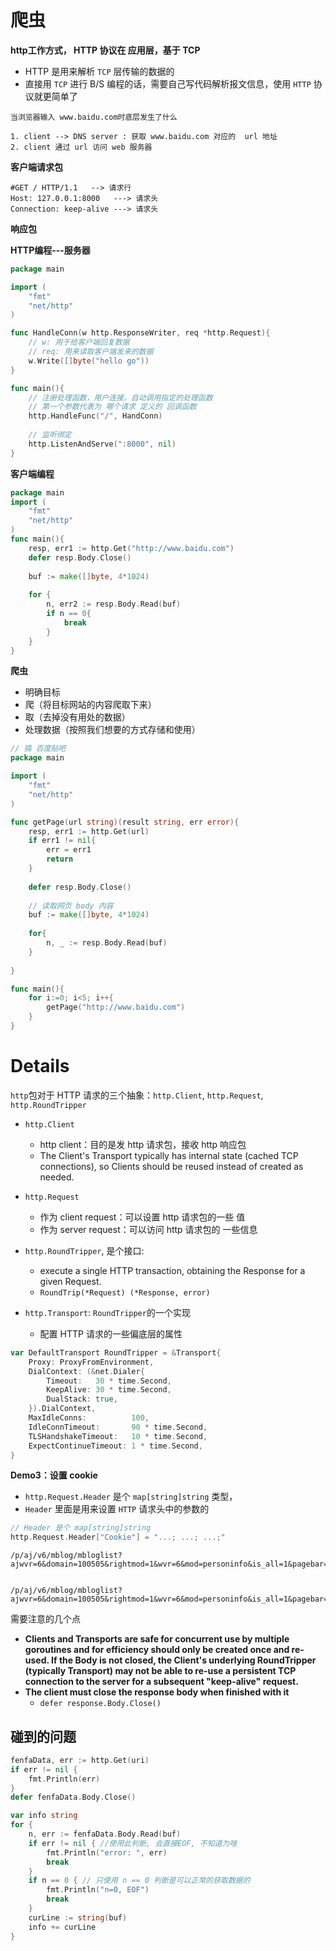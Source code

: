 # 爬虫

**http工作方式， HTTP 协议在 应用层，基于 TCP**

* HTTP 是用来解析 `TCP` 层传输的数据的
* 直接用 `TCP` 进行 B/S 编程的话，需要自己写代码解析报文信息，使用 `HTTP` 协议就更简单了

```
当浏览器输入 www.baidu.com时底层发生了什么

1. client --> DNS server : 获取 www.baidu.com 对应的  url 地址
2. client 通过 url 访问 web 服务器
```



**客户端请求包**

```
#GET / HTTP/1.1   --> 请求行
Host: 127.0.0.1:8000   ---> 请求头
Connection: keep-alive ---> 请求头

```

**响应包**



**HTTP编程---服务器**

```go
package main

import (
	"fmt"
    "net/http"
)

func HandleConn(w http.ResponseWriter, req *http.Request){
    // w: 用于给客户端回复数据
    // req: 用来读取客户端发来的数据
    w.Write([]byte("hello go"))
}

func main(){
    // 注册处理函数，用户连接，自动调用指定的处理函数
    // 第一个参数代表为 哪个请求 定义的 回调函数
    http.HandleFunc("/", HandConn)
    
    // 监听绑定
    http.ListenAndServe(":8000", nil)
}
```



**客户端编程**

```go
package main
import (
	"fmt"
    "net/http"
)
func main(){
    resp, err1 := http.Get("http://www.baidu.com")
    defer resp.Body.Close()
    
    buf := make([]byte, 4*1024)
    
    for {
        n, err2 := resp.Body.Read(buf)
        if n == 0{
            break
        }
    }
}

```



**爬虫**

* 明确目标
* 爬（将目标网站的内容爬取下来）
* 取（去掉没有用处的数据）
* 处理数据（按照我们想要的方式存储和使用）

```go
// 搞 百度贴吧
package main

import (
	"fmt"
    "net/http"
)

func getPage(url string)(result string, err error){
    resp, err1 := http.Get(url)
    if err1 != nil{
        err = err1
       	return
    }
    
    defer resp.Body.Close()
    
    // 读取网页 body 内容
    buf := make([]byte, 4*1024)
    
    for{
        n, _ := resp.Body.Read(buf)
    }
    
}

func main(){
    for i:=0; i<5; i++{
        getPage("http://www.baidu.com")
    }
}
```



# Details

`http`包对于 HTTP 请求的三个抽象：`http.Client`, `http.Request`, `http.RoundTripper`



* `http.Client`
  * http client：目的是发 http 请求包，接收 http 响应包
  * The Client's Transport typically has internal state (cached TCP connections), so Clients should be reused instead of created as needed. 

* `http.Request` 

  * 作为 client request：可以设置 http 请求包的一些 值
  * 作为 server request：可以访问 http 请求包的 一些信息

* `http.RoundTripper`, 是个接口:

  * execute a single HTTP transaction, obtaining the Response for a given Request.
  * `RoundTrip(*Request) (*Response, error)`

* `http.Transport`: `RoundTripper`的一个实现
  * 配置 HTTP 请求的一些偏底层的属性


```go
var DefaultTransport RoundTripper = &Transport{
    Proxy: ProxyFromEnvironment,
    DialContext: (&net.Dialer{
        Timeout:   30 * time.Second,
        KeepAlive: 30 * time.Second,
        DualStack: true,
    }).DialContext,
    MaxIdleConns:          100,
    IdleConnTimeout:       90 * time.Second,
    TLSHandshakeTimeout:   10 * time.Second,
    ExpectContinueTimeout: 1 * time.Second,
}
```



**Demo3：设置 cookie**

* `http.Request.Header` 是个 `map[string]string` 类型，
* `Header` 里面是用来设置 `HTTP` 请求头中的参数的

```go
// Header 是个 map[string]string
http.Request.Header["Cookie"] = "...; ...; ...;"
```

```
/p/aj/v6/mblog/mbloglist?ajwvr=6&domain=100505&rightmod=1&wvr=6&mod=personinfo&is_all=1&pagebar=0&pl_name=Pl_Official_MyProfileFeed__20&id=1005053093406867&script_uri=/3093406867/profile&feed_type=0&page=1&pre_page=1&domain_op=100505&__rnd=1541344763507


/p/aj/v6/mblog/mbloglist?ajwvr=6&domain=100505&rightmod=1&wvr=6&mod=personinfo&is_all=1&pagebar=1&pl_name=Pl_Official_MyProfileFeed__20&id=1005053093406867&script_uri=/3093406867/profile&feed_type=0&page=1&pre_page=1&domain_op=100505&__rnd=1541345109856
```



需要注意的几个点

* **Clients and Transports are safe for concurrent use by multiple goroutines and for efficiency should only be created once and re-used. If the Body is not closed, the Client's underlying RoundTripper (typically Transport) may not be able to re-use a persistent TCP connection to the server for a subsequent "keep-alive" request.**
* **The client must close the response body when finished with it**
  * `defer response.Body.Close()`
  
## 碰到的问题
```go
fenfaData, err := http.Get(uri)
if err != nil {
	fmt.Println(err)
}
defer fenfaData.Body.Close()

var info string
for {
	n, err := fenfaData.Body.Read(buf)
	if err != nil { //使用此判断, 会直接EOF, 不知道为啥
		fmt.Println("error: ", err)
		break
	}
	if n == 0 { // 只使用 n == 0 判断是可以正常的获取数据的
		fmt.Println("n=0, EOF")
		break
	}
	curLine := string(buf)
	info += curLine
}
```
